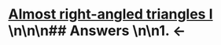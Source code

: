 # [Almost right-angled triangles I](https://projecteuler.net/problem=223) \n\n\n## Answers \n\n1. &larr;
